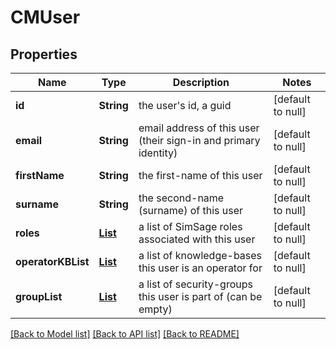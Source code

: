 # CMUser
## Properties

| Name | Type | Description | Notes |
|------------ | ------------- | ------------- | -------------|
| **id** | **String** | the user&#39;s id, a guid | [default to null] |
| **email** | **String** | email address of this user (their sign-in and primary identity) | [default to null] |
| **firstName** | **String** | the first-name of this user | [default to null] |
| **surname** | **String** | the second-name (surname) of this user | [default to null] |
| **roles** | [**List**](CMUserRole.md) | a list of SimSage roles associated with this user | [default to null] |
| **operatorKBList** | [**List**](CMOperatorKnowledgeBase.md) | a list of knowledge-bases this user is an operator for | [default to null] |
| **groupList** | [**List**](CMGroup.md) | a list of security-groups this user is part of (can be empty) | [default to null] |

[[Back to Model list]](../README.md#documentation-for-models) [[Back to API list]](../README.md#documentation-for-api-endpoints) [[Back to README]](../README.md)

